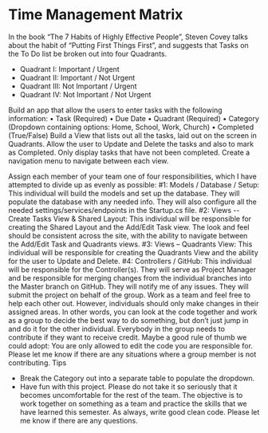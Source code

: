 # Time Management Matrix

In the book “The 7 Habits of Highly Effective People”, Steven Covey talks about the habit of “Putting First Things First”, and suggests that Tasks on the To Do list be broken out into four Quadrants. <br/>
<ul>
 <li>Quadrant I: Important / Urgent</li>
 <li>Quadrant II: Important / Not Urgent</li>
 <li>Quadrant III: Not Important / Urgent</li>
 <li>Quadrant IV: Not Important / Not Urgent</li>
 </ul>
Build an app that allow the users to enter tasks with the following information:
• Task (Required)
• Due Date
• Quadrant (Required)
• Category (Dropdown containing options: Home, School, Work, Church)
• Completed (True/False)
Build a View that lists out all the tasks, laid out on the screen in Quadrants. Allow the user to Update and Delete the tasks and also to mark as Completed. Only display tasks that have not been completed. Create a navigation menu to navigate between each view.
 
Assign each member of your team one of four responsibilities, which I have attempted to divide up as evenly as possible:
#1: Models / Database / Setup: This individual will build the models and set up the database. They will populate the database with any needed info. They will also configure all the needed settings/services/endpoints in the Startup.cs file.
#2: Views -- Create Tasks View & Shared Layout: This individual will be responsible for creating the Shared Layout and the Add/Edit Task view. The look and feel should be consistent across the site, with the ability to navigate between the Add/Edit Task and Quadrants views.
#3: Views – Quadrants View: This individual will be responsible for creating the Quadrants View and the ability for the user to Update and Delete.
#4: Controllers / GitHub: This individual will be responsible for the Controller(s). They will serve as Project Manager and be responsible for merging changes from the individual branches into the Master branch on GitHub. They will notify me of any issues. They will submit the project on behalf of the group.
Work as a team and feel free to help each other out. However, individuals should only make changes in their assigned areas. In other words, you can look at the code together and work as a group to decide the best way to do something, but don’t just jump in and do it for the other individual. Everybody in the group needs to contribute if they want to receive credit. Maybe a good rule of thumb we could adopt: You are only allowed to edit the code you are responsible for. Please let me know if there are any situations where a group member is not contributing.
Tips
- Break the Category out into a separate table to populate the dropdown.
- Have fun with this project. Please do not take it so seriously that it becomes uncomfortable
for the rest of the team. The objective is to work together on something as a team and practice the skills that we have learned this semester.
As always, write good clean code. Please let me know if there are any questions.
